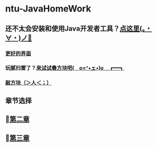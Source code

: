 # ntu-JavaHomeWork

## 还不太会安装和使用Java开发者工具？[点这里(。・∀・)ノ🍳](JavaSE前置.md)
### [更好的界面](https://secondsleep.github.io/ntu-JavaHomeWork/)
### 玩腻扫雷了？[来试试叠方块吧(　o=^•ェ•)o　┏━┓](NoGame/叠方块.html)
### [敲方块（＞人＜；）](NoGame/敲方块.html)

## 章节选择

## 📗[第二章](Directory/Chapter-2/README.md)

## 📘[第三章](Directory/Chapter-3/README.md)
